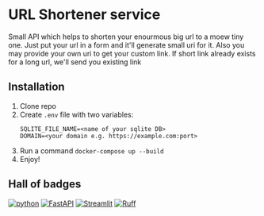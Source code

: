 # URL Shortener service

Small API which helps to shorten your enourmous big url to a moew tiny one.
Just put your url in a form and it'll generate small uri for it.
Also you may provide your own uri to get your custom link.
If short link already exists for a long url, we'll send you existing link

## Installation

1. Clone repo
2. Create `.env` file with two variables:
    ```.env
    SQLITE_FILE_NAME=<name of your sqlite DB>
    DOMAIN=<your domain e.g. https://example.com:port>
    ```
3. Run a command `docker-compose up --build`
4. Enjoy!

## Hall of badges

[![python](https://img.shields.io/badge/Python-3.12.8-3776AB.svg?style=flat&logo=python&logoColor=white)](https://www.python.org)
[![FastAPI](https://img.shields.io/badge/FastAPI-0.115.6-009688.svg?style=flat&logo=FastAPI&logoColor=white)](https://fastapi.tiangolo.com)
[![Streamlit](https://img.shields.io/badge/Streamlit-1.41.1-FF4B4B.svg?style=flat&logo=Streamlit&logoColor=white)](https://streamlit.io)
[![Ruff](https://img.shields.io/endpoint?url=https://raw.githubusercontent.com/astral-sh/ruff/main/assets/badge/v2.json)](https://github.com/astral-sh/ruff)

